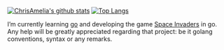 [![ChrisAmelia's github stats](https://github-readme-stats.vercel.app/api?username=ChrisAmelia&count_private=true&show_icons=true&theme=react)](https://github.com/anuraghazra/github-readme-stats) [![Top Langs](https://github-readme-stats.vercel.app/api/top-langs/?username=ChrisAmelia&layout=compact&theme=react)](https://github.com/anuraghazra/github-readme-stats)
   
I’m currently learning [go](https://github.com/golang/go) and developing the game [Space Invaders](https://en.wikipedia.org/wiki/Space_Invaders) in go.
Any help will be greatly appreciated regarding that project: be it golang conventions, syntax or any remarks.
